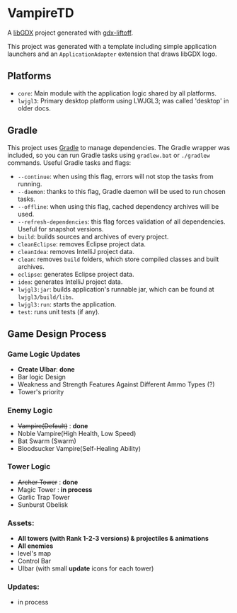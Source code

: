 # VampireTD

A [libGDX](https://libgdx.com/) project generated with [gdx-liftoff](https://github.com/libgdx/gdx-liftoff).

This project was generated with a template including simple application launchers and an `ApplicationAdapter` extension that draws libGDX logo.

## Platforms

- `core`: Main module with the application logic shared by all platforms.
- `lwjgl3`: Primary desktop platform using LWJGL3; was called 'desktop' in older docs.

## Gradle

This project uses [Gradle](https://gradle.org/) to manage dependencies.
The Gradle wrapper was included, so you can run Gradle tasks using `gradlew.bat` or `./gradlew` commands.
Useful Gradle tasks and flags:

- `--continue`: when using this flag, errors will not stop the tasks from running.
- `--daemon`: thanks to this flag, Gradle daemon will be used to run chosen tasks.
- `--offline`: when using this flag, cached dependency archives will be used.
- `--refresh-dependencies`: this flag forces validation of all dependencies. Useful for snapshot versions.
- `build`: builds sources and archives of every project.
- `cleanEclipse`: removes Eclipse project data.
- `cleanIdea`: removes IntelliJ project data.
- `clean`: removes `build` folders, which store compiled classes and built archives.
- `eclipse`: generates Eclipse project data.
- `idea`: generates IntelliJ project data.
- `lwjgl3:jar`: builds application's runnable jar, which can be found at `lwjgl3/build/libs`.
- `lwjgl3:run`: starts the application.
- `test`: runs unit tests (if any).

## Game Design Process

### Game Logic Updates
- **Create UIbar**: **done**
- Bar logic Design
- Weakness and Strength Features Against Different Ammo Types (?)
- Tower's priority


### Enemy Logic 
- ~~Vampire(Default)~~ : **done**
- Noble Vampire(High Health, Low Speed)
- Bat Swarm (Swarm)
- Bloodsucker Vampire(Self-Healing Ability)

### Tower Logic 

- ~~Archer Tower~~ : **done**
- Magic Tower : **in process**
- Garlic Trap Tower
- Sunburst Obelisk

### Assets: 
- **All towers (with Rank 1-2-3 versions) & projectiles & animations** 
- **All enemies**
- level's map
- Control Bar
- UIbar (with small **update** icons for each tower)

### Updates:
- in process
 